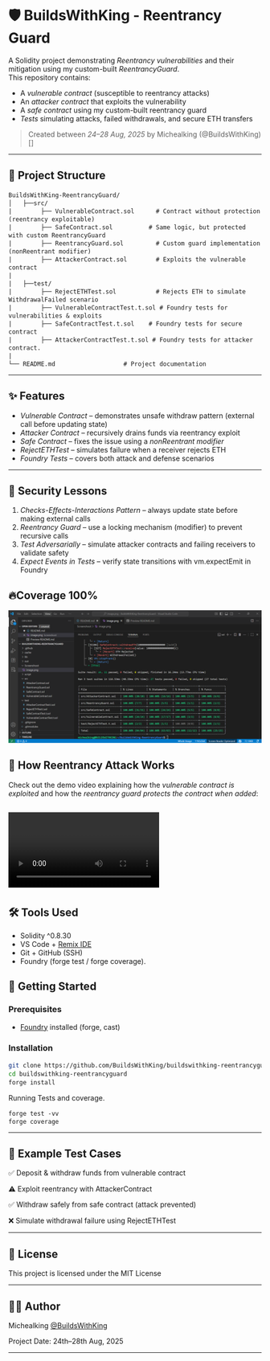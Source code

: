 
# 🛡 BuildsWithKing - Reentrancy Guard

A Solidity project demonstrating *Reentrancy vulnerabilities* and their mitigation using my custom-built *ReentrancyGuard*.  
This repository contains:

- A *vulnerable contract* (susceptible to reentrancy attacks)
- An *attacker contract* that exploits the vulnerability
- A *safe contract* using my custom-built reentrancy guard
- *Tests* simulating attacks, failed withdrawals, and secure ETH transfers

> Created between *24–28 Aug, 2025* by Michealking (@BuildsWithKing)[]

---

## 📂 Project Structure

```
BuildsWithKing-ReentrancyGuard/
│   ├──src/
|        ├── VulnerableContract.sol      # Contract without protection (reentrancy exploitable)
|        ├── SafeContract.sol          # Same logic, but protected with custom ReentrancyGuard
|        ├── ReentrancyGuard.sol         # Custom guard implementation (nonReentrant modifier)
|        ├── AttackerContract.sol        # Exploits the vulnerable contract
|     
|   ├──test/
|        ├── RejectETHTest.sol           # Rejects ETH to simulate WithdrawalFailed scenario
|        ├── VulnerableContractTest.t.sol # Foundry tests for vulnerabilities & exploits
|        ├── SafeContractTest.t.sol    # Foundry tests for secure contract
|        ├── AttackerContractTest.t.sol # Foundry tests for attacker contract. 
| 
└── README.md                   # Project documentation

```

---

## ✨ Features

- *Vulnerable Contract* – demonstrates unsafe withdraw pattern (external call before updating state)
- *Attacker Contract* – recursively drains funds via reentrancy exploit
- *Safe Contract* – fixes the issue using a *nonReentrant modifier*
- *RejectETHTest* – simulates failure when a receiver rejects ETH
- *Foundry Tests* – covers both attack and defense scenarios

---

## 🔬 Security Lessons

1. *Checks-Effects-Interactions Pattern* – always update state before making external calls
2. *Reentrancy Guard* – use a locking mechanism (modifier) to prevent recursive calls
3. *Test Adversarially* – simulate attacker contracts and failing receivers to validate safety
4. *Expect Events in Tests* – verify state transitions with vm.expectEmit in Foundry

## 🔥Coverage 100%
![alt text](image.png)


## 🎥 How Reentrancy Attack Works

Check out the demo video explaining how the *vulnerable contract is exploited* and how the *reentrancy guard protects the contract when added*:

<video controls src="Screenshoot and Video/BUILDSWITHKING_REENTRANCYGUARD VIDEO.mp4" title="How Reentrancy Attack Works"></video>
---

## 🛠 Tools Used

- Solidity ^0.8.30  
- VS Code + [Remix IDE](https://remix.ethereum.org/)
- Git + GitHub (SSH)  
- Foundry (forge test / forge coverage).
  

## 🚀 Getting Started

### Prerequisites

- [Foundry](https://book.getfoundry.sh/) installed (forge, cast)

### Installation

```bash
git clone https://github.com/BuildsWithKing/buildswithking-reentrancyguard.git
cd buildswithking-reentrancyguard
forge install
```

Running Tests and coverage. 
```
forge test -vv
forge coverage
```

---

## 🧪 Example Test Cases

✅ Deposit & withdraw funds from vulnerable contract

⚠ Exploit reentrancy with AttackerContract

✅ Withdraw safely from safe contract (attack prevented)

❌ Simulate withdrawal failure using RejectETHTest


---

## 📜 License

This project is licensed under the MIT License

---

## 👨‍💻 Author

Michealking [@BuildsWithKing](https://github.com/BuildsWithKing)

Project Date: 24th–28th Aug, 2025

---